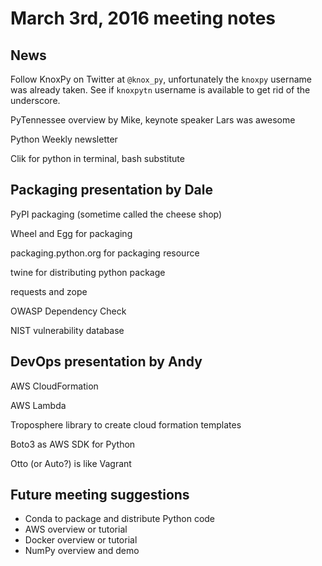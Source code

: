 # March 3rd, 2016 meeting notes

## News

Follow KnoxPy on Twitter at `@knox_py`, unfortunately the `knoxpy` username was already taken. See if `knoxpytn` username is available to get rid of the underscore.

PyTennessee overview by Mike, keynote speaker Lars was awesome

Python Weekly newsletter  

Clik for python in terminal, bash substitute

## Packaging presentation by Dale

PyPI packaging (sometime called the cheese shop)

Wheel and Egg for packaging

packaging.python.org for packaging resource

twine for distributing python package

requests and zope

OWASP Dependency Check

NIST vulnerability database

## DevOps presentation by Andy

AWS CloudFormation

AWS Lambda

Troposphere library to create cloud formation templates

Boto3 as AWS SDK for Python

Otto (or Auto?) is like Vagrant

## Future meeting suggestions
- Conda to package and distribute Python code
- AWS overview or tutorial
- Docker overview or tutorial
- NumPy overview and demo

